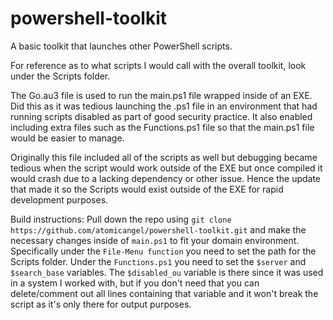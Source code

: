 # powershell-toolkit
A basic toolkit that launches other PowerShell scripts.

For reference as to what scripts I would call with the overall toolkit, look under the Scripts folder.

The Go.au3 file is used to run the main.ps1 file wrapped inside of an EXE. Did this as it was tedious launching the .ps1 file in an environment that had running scripts disabled as part of good security practice.
It also enabled including extra files such as the Functions.ps1 file so that the main.ps1 file would be easier to manage.

Originally this file included all of the scripts as well but debugging became tedious when the script would work outside of the EXE but once compiled it would crash due to a lacking dependency or other issue.
Hence the update that made it so the Scripts would exist outside of the EXE for rapid development purposes.

Build instructions:
Pull down the repo using
```git clone https://github.com/atomicangel/powershell-toolkit.git```
and make the necessary changes inside of ```main.ps1``` to fit your domain environment. Specifically under the ```File-Menu function``` you need to set the path for the Scripts folder. Under the ```Functions.ps1``` you need to set the ```$server``` and ```$search_base``` variables. The ```$disabled_ou``` variable is there since it was used in a system I worked with, but if you don't need that you can delete/comment out all lines containing that variable and it won't break the script as it's only there for output purposes.
